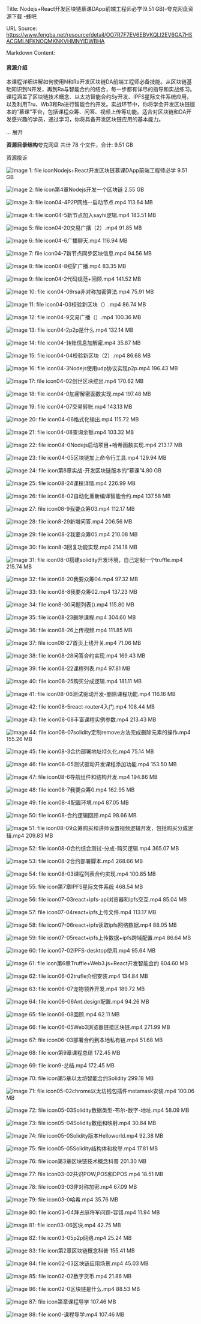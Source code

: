 Title: Nodejs+React开发区块链慕课DApp前端工程师必学(9.51 GB)-夸克网盘资源下载 -蜂吧

URL Source: https://www.fengba.net/resource/detail/OO7R7F7EV6EBVKQLI2EV6GA7HSACGMLNFKNOQMKNKVHMNYIDWBHA

Markdown Content:
#### 资源介绍

本课程详细讲解如何使用N和Ra开发区块链DA前端工程师必备技能。从区块链基础知识到N开发，再到Ra与智能合约的结合，每一步都有详尽的指导和实战练习。课程涵盖了区块链技术概念、以太坊智能合约Sy开发、IPFS星际文件系统应用，以及利用Tru、Wb3和Ra进行智能合约开发。实战环节中，你将学会开发区块链版本的“慕课”平台，包括课程众筹、问答、视频上传等功能。适合对区块链和DA开发感兴趣的学员，通过学习，你将具备开发区块链应用的基本能力。

... 展开

**资源目录结构**夸克网盘 共计 78 个文件，合计: 9.51 GB

资源投诉

![Image 1: file icon](https://www.fengba.net/images/icon/0wenjian.png)Nodejs+React开发区块链慕课DApp前端工程师必学 9.51 GB

![Image 2: file icon](https://www.fengba.net/images/icon/0wenjian.png)第4章Nodejs开发一个区块链 2.55 GB

![Image 3: file icon](https://www.fengba.net/images/icon/1shipin.png)04-4P2P网络--启动节点.mp4 113.64 MB

![Image 4: file icon](https://www.fengba.net/images/icon/1shipin.png)04-5新节点加入sayhi逻辑.mp4 183.51 MB

![Image 5: file icon](https://www.fengba.net/images/icon/1shipin.png)04-20交易广播（2）.mp4 91.85 MB

![Image 6: file icon](https://www.fengba.net/images/icon/1shipin.png)04-6广播聊天.mp4 116.94 MB

![Image 7: file icon](https://www.fengba.net/images/icon/1shipin.png)04-7新节点同步区块信息.mp4 94.56 MB

![Image 8: file icon](https://www.fengba.net/images/icon/1shipin.png)04-8挖矿广播.mp4 83.35 MB

![Image 9: file icon](https://www.fengba.net/images/icon/1shipin.png)04-2代码规范+回顾.mp4 141.52 MB

![Image 10: file icon](https://www.fengba.net/images/icon/1shipin.png)04-09rsa非对称加密算法.mp4 75.91 MB

![Image 11: file icon](https://www.fengba.net/images/icon/1shipin.png)04-03校验新区块（）.mp4 86.74 MB

![Image 12: file icon](https://www.fengba.net/images/icon/1shipin.png)04-9交易广播（）.mp4 100.36 MB

![Image 13: file icon](https://www.fengba.net/images/icon/1shipin.png)04-2p2p是什么.mp4 132.14 MB

![Image 14: file icon](https://www.fengba.net/images/icon/1shipin.png)04-转账信息加解密.mp4 35.87 MB

![Image 15: file icon](https://www.fengba.net/images/icon/1shipin.png)04-04校验新区块（2）.mp4 86.68 MB

![Image 16: file icon](https://www.fengba.net/images/icon/1shipin.png)04-3Nodejs使用udp协议实现p2p.mp4 196.43 MB

![Image 17: file icon](https://www.fengba.net/images/icon/1shipin.png)04-02创世区块挖出.mp4 170.62 MB

![Image 18: file icon](https://www.fengba.net/images/icon/1shipin.png)04-0加密解密函数实现.mp4 197.48 MB

![Image 19: file icon](https://www.fengba.net/images/icon/1shipin.png)04-07交易转账.mp4 143.13 MB

![Image 20: file icon](https://www.fengba.net/images/icon/1shipin.png)04-06格式化输出.mp4 115.72 MB

![Image 21: file icon](https://www.fengba.net/images/icon/1shipin.png)04-08查询余额.mp4 103.32 MB

![Image 22: file icon](https://www.fengba.net/images/icon/1shipin.png)04-0Nodejs启动项目+哈希函数实现.mp4 213.17 MB

![Image 23: file icon](https://www.fengba.net/images/icon/1shipin.png)04-05区块链加上命令行工具.mp4 129.94 MB

![Image 24: file icon](https://www.fengba.net/images/icon/0wenjian.png)第8章实战-开发区块链版本的“慕课”4.80 GB

![Image 25: file icon](https://www.fengba.net/images/icon/1shipin.png)08-24课程详情.mp4 226.99 MB

![Image 26: file icon](https://www.fengba.net/images/icon/1shipin.png)08-02自动化重新编译智能合约.mp4 137.58 MB

![Image 27: file icon](https://www.fengba.net/images/icon/1shipin.png)08-9我要众筹03.mp4 112.17 MB

![Image 28: file icon](https://www.fengba.net/images/icon/1shipin.png)8-29新增问答.mp4 206.56 MB

![Image 29: file icon](https://www.fengba.net/images/icon/1shipin.png)08-2我要众筹05.mp4 210.08 MB

![Image 30: file icon](https://www.fengba.net/images/icon/1shipin.png)8-3回复功能实现.mp4 214.18 MB

![Image 31: file icon](https://www.fengba.net/images/icon/1shipin.png)08-0搭建solidity开发环境，自己定制一个truffle.mp4 215.74 MB

![Image 32: file icon](https://www.fengba.net/images/icon/1shipin.png)08-20我要众筹04.mp4 97.32 MB

![Image 33: file icon](https://www.fengba.net/images/icon/1shipin.png)08-8我要众筹02.mp4 137.23 MB

![Image 34: file icon](https://www.fengba.net/images/icon/1shipin.png)8-30问题列表().mp4 115.80 MB

![Image 35: file icon](https://www.fengba.net/images/icon/1shipin.png)08-23删除课程.mp4 304.60 MB

![Image 36: file icon](https://www.fengba.net/images/icon/1shipin.png)08-26上传视频.mp4 111.85 MB

![Image 37: file icon](https://www.fengba.net/images/icon/1shipin.png)08-27首页上线开关.mp4 71.06 MB

![Image 38: file icon](https://www.fengba.net/images/icon/1shipin.png)08-28问答合约实现.mp4 169.43 MB

![Image 39: file icon](https://www.fengba.net/images/icon/1shipin.png)08-22课程列表.mp4 97.81 MB

![Image 40: file icon](https://www.fengba.net/images/icon/1shipin.png)08-25购买分成逻辑.mp4 181.11 MB

![Image 41: file icon](https://www.fengba.net/images/icon/1shipin.png)08-06测试驱动开发-删除课程功能.mp4 116.16 MB

![Image 42: file icon](https://www.fengba.net/images/icon/1shipin.png)08-5react-router4入门.mp4 108.44 MB

![Image 43: file icon](https://www.fengba.net/images/icon/1shipin.png)08-08丰富课程实例参数.mp4 213.43 MB

![Image 44: file icon](https://www.fengba.net/images/icon/1shipin.png)08-07solidity定制remove方法完成删除元素的操作.mp4 155.26 MB

![Image 45: file icon](https://www.fengba.net/images/icon/1shipin.png)08-3合约部署地址持久化.mp4 75.14 MB

![Image 46: file icon](https://www.fengba.net/images/icon/1shipin.png)08-05测试驱动开发课程添加功能.mp4 153.50 MB

![Image 47: file icon](https://www.fengba.net/images/icon/1shipin.png)08-6导航组件和结构开发.mp4 194.86 MB

![Image 48: file icon](https://www.fengba.net/images/icon/1shipin.png)08-7我要众筹0.mp4 162.95 MB

![Image 49: file icon](https://www.fengba.net/images/icon/1shipin.png)08-4配置环境.mp4 87.05 MB

![Image 50: file icon](https://www.fengba.net/images/icon/1shipin.png)08-合约逻辑回顾.mp4 98.66 MB

![Image 51: file icon](https://www.fengba.net/images/icon/1shipin.png)08-09众筹购买和讲师设置视频逻辑开发，包括购买分成逻辑.mp4 209.83 MB

![Image 52: file icon](https://www.fengba.net/images/icon/1shipin.png)08-0合约综合测试-分成-购买逻辑.mp4 365.07 MB

![Image 53: file icon](https://www.fengba.net/images/icon/1shipin.png)08-2合约部署脚本.mp4 268.66 MB

![Image 54: file icon](https://www.fengba.net/images/icon/1shipin.png)08-03课程列表合约实现.mp4 100.85 MB

![Image 55: file icon](https://www.fengba.net/images/icon/0wenjian.png)第7章IPFS星际文件系统 468.54 MB

![Image 56: file icon](https://www.fengba.net/images/icon/1shipin.png)07-03react+ipfs-api浏览器和ipfs交互.mp4 85.04 MB

![Image 57: file icon](https://www.fengba.net/images/icon/1shipin.png)07-04react+ipfs上传文件.mp4 113.17 MB

![Image 58: file icon](https://www.fengba.net/images/icon/1shipin.png)07-06react+ipfs读取ipfs网络数据.mp4 88.05 MB

![Image 59: file icon](https://www.fengba.net/images/icon/1shipin.png)07-05react+ipfs上传数据+ipfs跨域配置.mp4 86.64 MB

![Image 60: file icon](https://www.fengba.net/images/icon/1shipin.png)07-02IPFS-desktop使用.mp4 95.64 MB

![Image 61: file icon](https://www.fengba.net/images/icon/0wenjian.png)第6章Truffle+Web3.js+React开发智能合约 804.60 MB

![Image 62: file icon](https://www.fengba.net/images/icon/1shipin.png)06-02trufle介绍安装.mp4 134.84 MB

![Image 63: file icon](https://www.fengba.net/images/icon/1shipin.png)06-07宠物领养开发.mp4 189.72 MB

![Image 64: file icon](https://www.fengba.net/images/icon/1shipin.png)06-06Ant.design配置.mp4 94.26 MB

![Image 65: file icon](https://www.fengba.net/images/icon/1shipin.png)06-08回顾.mp4 62.11 MB

![Image 66: file icon](https://www.fengba.net/images/icon/1shipin.png)06-05Web3浏览器链接区块链.mp4 271.99 MB

![Image 67: file icon](https://www.fengba.net/images/icon/1shipin.png)06-03部署合约到本地私有链.mp4 51.68 MB

![Image 68: file icon](https://www.fengba.net/images/icon/0wenjian.png)第9章课程总结 172.45 MB

![Image 69: file icon](https://www.fengba.net/images/icon/1shipin.png)9-总结.mp4 172.45 MB

![Image 70: file icon](https://www.fengba.net/images/icon/0wenjian.png)第5章以太坊智能合约Solidity 299.18 MB

![Image 71: file icon](https://www.fengba.net/images/icon/1shipin.png)05-02chrome以太坊钱包插件metamask安装.mp4 100.06 MB

![Image 72: file icon](https://www.fengba.net/images/icon/1shipin.png)05-03Solidity数据类型-布尔-数字-地址.mp4 58.09 MB

![Image 73: file icon](https://www.fengba.net/images/icon/1shipin.png)05-04Solidity数组和映射.mp4 30.84 MB

![Image 74: file icon](https://www.fengba.net/images/icon/1shipin.png)05-0Solidity版本Helloworld.mp4 92.38 MB

![Image 75: file icon](https://www.fengba.net/images/icon/1shipin.png)05-05Solidity结构体和枚举.mp4 17.81 MB

![Image 76: file icon](https://www.fengba.net/images/icon/0wenjian.png)第3章区块链技术概念科普 201.30 MB

![Image 77: file icon](https://www.fengba.net/images/icon/1shipin.png)03-02共识POW,POS和DPOS.mp4 18.51 MB

![Image 78: file icon](https://www.fengba.net/images/icon/1shipin.png)03-03非对称加密.mp4 67.09 MB

![Image 79: file icon](https://www.fengba.net/images/icon/1shipin.png)03-0哈希.mp4 35.76 MB

![Image 80: file icon](https://www.fengba.net/images/icon/1shipin.png)03-04拜占庭将军问题-容错.mp4 11.94 MB

![Image 81: file icon](https://www.fengba.net/images/icon/1shipin.png)03-06区块.mp4 42.75 MB

![Image 82: file icon](https://www.fengba.net/images/icon/1shipin.png)03-05p2p网络.mp4 25.24 MB

![Image 83: file icon](https://www.fengba.net/images/icon/0wenjian.png)第2章区块链概念科普 155.41 MB

![Image 84: file icon](https://www.fengba.net/images/icon/1shipin.png)02-03区块链应用场景.mp4 45.03 MB

![Image 85: file icon](https://www.fengba.net/images/icon/1shipin.png)02-02数字货币.mp4 21.86 MB

![Image 86: file icon](https://www.fengba.net/images/icon/1shipin.png)02-0区块链是什么.mp4 88.53 MB

![Image 87: file icon](https://www.fengba.net/images/icon/0wenjian.png)第章课程导学 107.46 MB

![Image 88: file icon](https://www.fengba.net/images/icon/1shipin.png)0-课程导学.mp4 107.46 MB
